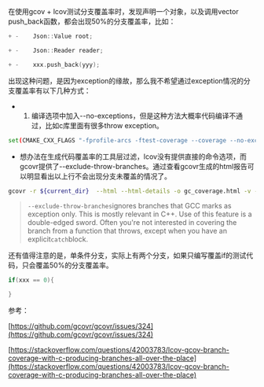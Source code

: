 在使用gcov + lcov测试分支覆盖率时，发现声明一个对象，以及调用vector push_back函数，都会出现50%的分支覆盖率，比如：

```cpp
+ -    Json::Value root;

+ -    Json::Reader reader;

+ -    xxx.push_back(yyy);
```

出现这种问题，是因为exception的缘故，那么我不希望通过exception情况的分支覆盖率有以下几种方式：

- 1. 编译选项中加入--no-exceptions，但是这种方法大概率代码编译不通过，比如c库里面有很多throw exception。
    

```bash
set(CMAKE_CXX_FLAGS "-fprofile-arcs -ftest-coverage --coverage --no-exceptions --no-inline")
```

- 想办法在生成代码覆盖率的工具层过滤，lcov没有提供直接的命令选项，而gcovr提供了--exclude-throw-branches。通过查看gcovr生成的html报告可以明显看出以上行不会出现分支未覆盖的情况了。
    

```bash
gcovr -r ${current_dir}  --html --html-details -o gc_coverage.html -v --filter . --exclude "/3rdparty/*" --exclude "/usr/*" --exclude-throw-branches
```

> `--exclude-throw-branches`ignores branches that GCC marks as exception only. This is mostly relevant in C++. Use of this feature is a double-edged sword. Often you're not interested in covering the branch from a function that throws, except when you have an explicit`catch`block.

还有值得注意的是，单条件分支，实际上有两个分支，如果只编写覆盖if的测试代码，只会覆盖50%的分支覆盖率。

```cpp
if(xxx == 0){

}
```

参考：

[https://github.com/gcovr/gcovr/issues/324](https://github.com/gcovr/gcovr/issues/324)

[https://stackoverflow.com/questions/42003783/lcov-gcov-branch-coverage-with-c-producing-branches-all-over-the-place](https://stackoverflow.com/questions/42003783/lcov-gcov-branch-coverage-with-c-producing-branches-all-over-the-place)